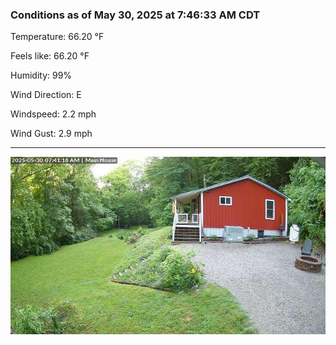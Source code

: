 ### Conditions as of May 30, 2025 at 7:46:33 AM CDT 

Temperature: 66.20 &deg;F

Feels like: 66.20 &deg;F

Humidity: 99%

Wind Direction: E

Windspeed: 2.2 mph

Wind Gust: 2.9 mph

---

<img src="./images/latest.jpeg"/>

